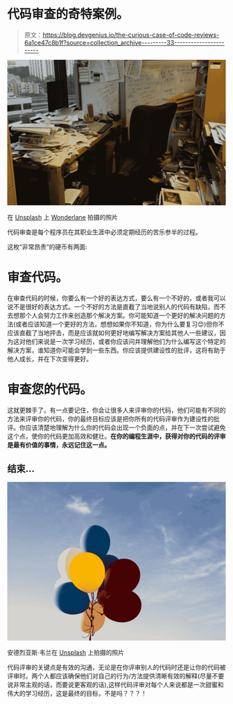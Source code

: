 # 代码审查的奇特案例。

> 原文：<https://blog.devgenius.io/the-curious-case-of-code-reviews-6a1ce47c8b1f?source=collection_archive---------33----------------------->

![](img/7aa96ad3bc4d596f5edcd89dbcee67b8.png)

在 [Unsplash](https://unsplash.com?utm_source=medium&utm_medium=referral) 上 [Wonderlane](https://unsplash.com/@wonderlane?utm_source=medium&utm_medium=referral) 拍摄的照片

代码审查是每个程序员在其职业生涯中必须定期经历的苦乐参半的过程。

这枚“非常昂贵”的硬币有两面:

# 审查代码。

在审查代码的时候，你要么有一个好的表达方式，要么有一个不好的，或者我可以说不是很好的表达方式。一个不好的方法是直截了当地说别人的代码有缺陷，而不去想那个人会努力工作来创造那个解决方案。你可能知道一个更好的解决问题的方法(或者应该知道一个更好的方法，想想如果你不知道，你为什么要复习😊)但你不应该直截了当地抨击，而是应该就如何更好地编写解决方案给其他人一些建议，因为这对他们来说是一次学习经历，或者你应该问并理解他们为什么编写这个特定的解决方案，谁知道你可能会学到一些东西。你应该提供建设性的批评，这将有助于他人成长，并在下次变得更好。

# 审查您的代码。

这就更棘手了。有一点要记住，你会让很多人来评审你的代码，他们可能有不同的方法来评审你的代码，你的最终目标应该是把你所有的代码评审作为建设性的批评。你应该清楚地理解为什么你的代码会出现一个负面的点，并在下一次尝试避免这个点，使你的代码更加高效和健壮。**在你的编程生涯中，获得对你的代码的评审是最有价值的事情，永远记住这一点。**

## 结束…

![](img/4cb2b2aec8ad6ef27164d5396a8446b1.png)

安德烈亚斯·韦兰在 [Unsplash](https://unsplash.com?utm_source=medium&utm_medium=referral) 上拍摄的照片

代码评审的关键点是有效的沟通，无论是在你评审别人的代码时还是让你的代码被评审时。两个人都应该确保他们对自己的行为/方法提供清晰有效的解释(尽量不要说非常主观的话，而要说更客观的话),这样代码评审对每个人来说都是一次甜蜜和伟大的学习经历，这是最终的目标，不是吗？？？！